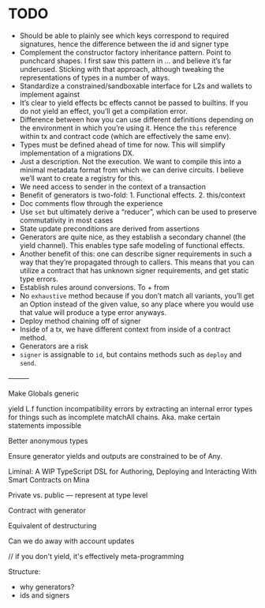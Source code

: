 # TODO

- Should be able to plainly see which keys correspond to required signatures, hence the difference
  between the id and signer type
- Complement the constructor factory inheritance pattern. Point to punchcard shapes. I first saw
  this pattern in … and believe it’s far underused. Sticking with that approach, although tweaking
  the representations of types in a number of ways.
- Standardize a constrained/sandboxable interface for L2s and wallets to implement against
- It’s clear to yield effects bc effects cannot be passed to builtins. If you do not yield an
  effect, you’ll get a compilation error.
- Difference between how you can use different definitions depending on the environment in which
  you’re using it. Hence the `this` reference within tx and contract code (which are effectively the
  same env).
- Types must be defined ahead of time for now. This will simplify implementation of a migrations DX.
- Just a description. Not the execution. We want to compile this into a minimal metadata format from
  which we can derive circuits. I believe we’ll want to create a registry for this.
- We need access to sender in the context of a transaction
- Benefit of generators is two-fold: 1. Functional effects. 2. this/context
- Doc comments flow through the experience
- Use `set` but ultimately derive a “reducer”, which can be used to preserve commutativity in most
  cases
- State update preconditions are derived from assertions
- Generators are quite nice, as they establish a secondary channel (the yield channel). This enables
  type safe modeling of functional effects.
- Another benefit of this: one can describe signer requirements in such a way that they’re
  propagated through to callers. This means that you can utilize a contract that has unknown signer
  requirements, and get static type errors.
- Establish rules around conversions. To + from
- No `exhaustive` method because if you don’t match all variants, you’ll get an Option instead of
  the given value, so any place where you would use that value will produce a type error anyways.
- Deploy method chaining off of signer
- Inside of a tx, we have different context from inside of a contract method.
- Generators are a risk
- `signer` is assignable to `id`, but contains methods such as `deploy` and `send`.

———

Make Globals generic

yield L.f function incompatibility errors by extracting an internal error types for things such as
incomplete matchAll chains. Aka. make certain statements impossible

Better anonymous types

Ensure generator yields and outputs are constrained to be of Any.

Liminal: A WIP TypeScript DSL for Authoring, Deploying and Interacting With Smart Contracts on Mina

Private vs. public –– represent at type level

Contract with generator

Equivalent of destructuring

Can we do away with account updates

<!--

Be consistent about convention around type names/tags/misc.

// trap
// deps
// sign
// event

-->

// if you don't yield, it's effectively meta-programming

Structure:

- why generators?
- ids and signers
